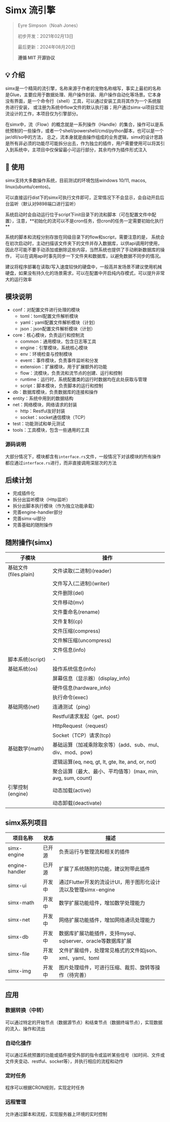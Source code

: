 # Simx 流引擎

> Eyre Simpson（Noah Jones）
>
> 初步开发：2021年02月13日
>
> 最后更新：2024年08月20日
>
> **遵循 MIT 开源协议**

## 💡 介绍

simx是一个精简的流引擎，名称来源于作者的宠物名称缩写，事实上最初的名称是Glue，主要应用于数据处理、用户操作封装、用户操作自动化等场景。它本身没有界面，是一个命令行（shell）工具，可以通过安装工具将其作为一个系统服务进行安装，
或注册为系统中flow文件的默认执行器；用户通过simx-ui项目实现流设计的工作，本项目仅为引擎部分。

在simx中，流（Flow）的概念就是一系列操作（Handle）的集合，操作可以是系统预制的一些操作，或者一个shell/powershell/cmd/python脚本，也可以是一个jar/dll/so中的方法，
总之，流本身就是由操作组成的业务逻辑，simx的设计思路是所有非必须的功能尽可能拆分出去，作为独立的插件，用户需要使用可以将其引入到系统中，主项目中仅保留最小可运行部分，其余均作为插件形式注入

## 🌟 使用

simx支持大多数操作系统，目前测试的环境包括windows 10/11, macos, linux(ubuntu/centos)。

可以直接运行dist下的simx可执行文件即可，正常情况下不会显示，会自动开启后台监听（默认对9898端口进行监听）

系统启动时会自动运行位于script下init目录下的流和脚本（可在配置文件中配置），注意，**初始化的流可以不是cron任务，但cron的任务一定需要初始化执行
**

系统的脚本和流程分别存放在同级目录下的flow和script，需要注意的是，
系统会在初次启动时，主动扫描该文件夹下的文件并存入数据库，以供api调用时使用，因此尽可能不要手动添加或删除这些内容，当然系统也提供了手动刷新数据库的操作，
可以在调用api时事先同步一下文件夹和数据库，以避免数据不同步的情况。

建议将程序部署在读取/写入速度较快的硬盘中，一般高并发场景不建议使用机械硬盘，如果没有持久化的场景需求，可以在配置中开启纯内存模式，可以提升非常大的运行效率

## 模块说明

- conf：对配置文件进行处理的模块
    - toml：toml配置文件解析模块
    - yaml：yaml配置文件解析模块（计划）
    - json：json配置文件解析模块（计划）
- core：核心模块，负责运行和控制流
    - common：通用模块，包含日志等工具
    - engine：引擎模块，系统核心模块
    - env：环境检查与控制模块
    - event：事件模块，负责事件监听和分发
    - extension：扩展模块，用于扩展额外的功能
    - flow：流模块，负责流和流节点的创建、运行和控制
    - runtime：运行时，系统配置类的运行时数据均在此处获取与管理
    - script：脚本模块，负责脚本的运行和控制
- db：数据库模块，负责数据库的连接和操作
- entity：系统中用到的数据结构
- net：网络模块，网络请求的封装
    - http：Restful友好封装
    - socket：socket通信模块（TCP）
- test：功能测试和单元测试
- tools：工具模块，包含一些通用的工具

### 源码说明

大部分情况下，模块都含有`interface.rs`文件，一般情况下对该模块的所有操作都应通过`interface.rs`进行，而非直接调用深层次的方法

## 后续计划

- 完成插件化
- 拆分出监听模块（Http监听）
- 拆分出脚本执行模块（作为独立功能承载）
- 完善engine-handler部分
- 完善simx-ui部分
- 完善基础的随附操作

## 随附操作(simx)

| **子模块**           | **操作**                                        |
|-------------------|-----------------------------------------------|
| 基础文件(files.plain) | 文件读取(二进制)(reader)                             |
|                   | 文件写入(二进制)(writer)                             |
|                   | 文件删除(del)                                     |
|                   | 文件移动(mv)                                      |
|                   | 文件重命名(rename)                                 |
|                   | 文件复制(cp)                                      |
|                   | 文件压缩(compress)                                |
|                   | 文件解压缩(uncompress)                             |
|                   | 文件信息(info)                                    |
| 脚本系统(script)      | -                                             |
| 基础系统(os)          | 操作系统信息(info)                                  |
|                   | 屏幕信息（显示器）(display_info)                       |
|                   | 硬件信息(hardware_info)                           |
|                   | 执行命令(exec)                                    |
| 基础网络(net)         | 连通测试（ping）                                    |
|                   | Restful请求发起（get、post）                         |
|                   | HttpRequest（request）                          |
|                   | Socket（TCP）请求(tcp)                            |
| 基础数学(math)        | 基础运算（加减乘除取余等）(add、sub、mul、div、mod、pow)        |
|                   | 逻辑运算(eq, neq, gt, lt, gte, lte, and, or, not) |
|                   | 聚合运算（最大、最小、平均值等）(max, min, avg, sum, count)   |
| 引擎控制(engine)      | 动态加载(active)                                  |
|                   | 动态卸载(deactivate)                              |

## simx系列项目

| **项目名称**       | **状态** | **描述**                                    |
|----------------|--------|-------------------------------------------|
| simx-engine    | 已开源    | 负责运行与管理流和相关的插件                            |
| engine-handler | 已开源    | 扩展了系统随附的功能，建议附带此插件                        |
| simx-ui        | 开发中    | 通过Flutter开发的流设计UI，用于图形化设计流以及管理simx-engine |
| simx-math      | 开发中    | 数学扩展功能组件，增加数学处理能力                         |
| simx-net       | 开发中    | 网络扩展功能插件，增加网络通讯处理能力                       |
| simx-db        | 开发中    | 数据库扩展功能插件，支持mysql、sqlserver、oracle等数据库扩展  |
| simx-file      | 开发中    | 文件扩展组件，处理常见格式的文件如json、xml、yaml、toml       |
| simx-img       | 开发中    | 图片处理组件，可进行压缩、裁剪、旋转等操作（待完善）                |

## 应用

### 数据转换（中转）

可以通过特定的开始节点（数据源节点）和结束节点（数据终端节点），实现数据的流入、操作和流出

### 自动化操作

可以通过系统预置的功能或插件接受外部的指令或监听某些信号（如时间、文件或文件夹变动、restful、socket等），并执行相应的流程和动作

### 定时任务

程序可以根据CRON规则，实现定时任务

### 远程管理

允许通过脚本和流程，实现服务器上环境的实时控制
